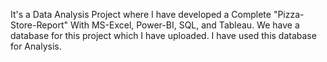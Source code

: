 It's a Data Analysis Project where I have developed a Complete "Pizza-Store-Report" With MS-Excel, Power-BI, SQL, and Tableau. We have a database for this project which I have uploaded. I have used this database for Analysis.

